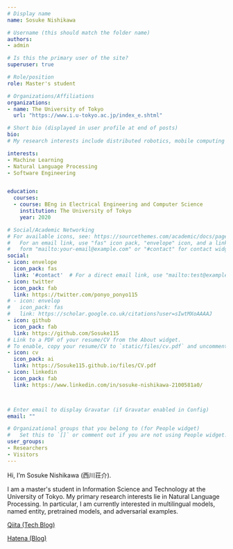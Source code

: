 ```yaml
---
# Display name
name: Sosuke Nishikawa

# Username (this should match the folder name)
authors:
- admin

# Is this the primary user of the site?
superuser: true

# Role/position
role: Master's student 

# Organizations/Affiliations
organizations: 
- name: The University of Tokyo
  url: "https://www.i.u-tokyo.ac.jp/index_e.shtml"

# Short bio (displayed in user profile at end of posts)
bio: 
# My research interests include distributed robotics, mobile computing and programmable matter.

interests:
- Machine Learning
- Natural Language Processing
- Software Engineering


education:
  courses:
  - course: BEng in Electrical Engineering and Computer Science
    institution: The University of Tokyo  
    year: 2020

# Social/Academic Networking
# For available icons, see: https://sourcethemes.com/academic/docs/page-builder/#icons
#   For an email link, use "fas" icon pack, "envelope" icon, and a link in the
#   form "mailto:your-email@example.com" or "#contact" for contact widget.
social:
- icon: envelope
  icon_pack: fas
  link: '#contact'  # For a direct email link, use "mailto:test@example.org".
- icon: twitter
  icon_pack: fab
  link: https://twitter.com/ponyo_ponyo115
# - icon: envelop
#   icon_pack: fas
#   link: https://scholar.google.co.uk/citations?user=sIwtMXoAAAAJ
- icon: github
  icon_pack: fab
  link: https://github.com/Sosuke115
# Link to a PDF of your resume/CV from the About widget.
# To enable, copy your resume/CV to `static/files/cv.pdf` and uncomment the lines below.
- icon: cv
  icon_pack: ai
  link: https://Sosuke115.github.io/files/CV.pdf
- icon: linkedin
  icon_pack: fab
  link: https://www.linkedin.com/in/sosuke-nishikawa-2100581a0/



# Enter email to display Gravatar (if Gravatar enabled in Config)
email: ""

# Organizational groups that you belong to (for People widget)
#   Set this to `[]` or comment out if you are not using People widget.
user_groups:
- Researchers
- Visitors
---
```



Hi, I’m Sosuke Nishikawa (西川荘介). 

I am a master's student in Information Science and Technology at the University of Tokyo. 
My primary research interests lie in Natural Language Processing. In particular, I am currently interested in multilingual models, named entity, pretrained models, and adversarial examples.

<!-- [Portfolio (Japanese)](https://Sosuke115.github.io/files/portfolio.pdf)  -->

[Qiita (Tech Blog)](https://qiita.com/Sosuke115)

[Hatena (Blog)](https://nchaso.hatenablog.com/)
